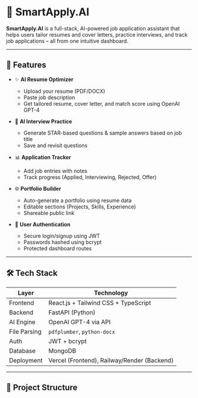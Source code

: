# 🚀 SmartApply.AI

**SmartApply.AI** is a full-stack, AI-powered job application assistant that helps users tailor resumes and cover letters, practice interviews, and track job applications – all from one intuitive dashboard.

---

## 📌 Features

- ✨ **AI Resume Optimizer**
  - Upload your resume (PDF/DOCX)
  - Paste job description
  - Get tailored resume, cover letter, and match score using OpenAI GPT-4

- 🧠 **AI Interview Practice**
  - Generate STAR-based questions & sample answers based on job title
  - Save and revisit questions

- 📊 **Application Tracker**
  - Add job entries with notes
  - Track progress (Applied, Interviewing, Rejected, Offer)

- 🌐 **Portfolio Builder**
  - Auto-generate a portfolio using resume data
  - Editable sections (Projects, Skills, Experience)
  - Shareable public link

- 🔐 **User Authentication**
  - Secure login/signup using JWT
  - Passwords hashed using bcrypt
  - Protected dashboard routes

---

## 🛠️ Tech Stack

| Layer       | Technology                         |
|------------|-------------------------------------|
| Frontend    | React.js + Tailwind CSS + TypeScript |
| Backend     | FastAPI (Python)                   |
| AI Engine   | OpenAI GPT-4 via API               |
| File Parsing| `pdfplumber`, `python-docx`        |
| Auth        | JWT + bcrypt                       |
| Database    | MongoDB                            |
| Deployment  | Vercel (Frontend), Railway/Render (Backend) |

---

## 📁 Project Structure

